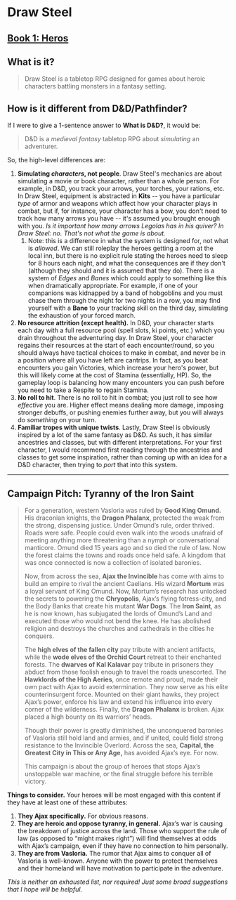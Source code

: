 # Draw Steel 

## [Book 1: Heros](https://1drv.ms/b/c/067cb0a1ce50c175/EV9F1dQwkidIpoHA2woUuJEB_QG1XpRm-6hJN5rJKEIbtA?e=942hcs)

## What is it?
> Draw Steel is a tabletop RPG designed for games about heroic characters battling monsters in a fantasy setting.

## **How is it different from D&D/Pathfinder?**
If I were to give a 1-sentence answer to **What is D&D?**, it would be:
> D&D is a *medieval fantasy* tabletop RPG about *simulating* an adventurer.

So, the high-level differences are:

1. **Simulating *characters*, not people**. Draw Steel's mechanics are about simulating a movie or book character, rather than a whole person. For example, in D&D, you track your arrows, your torches, your rations, etc. In Draw Steel, equipment is abstracted in **Kits** -- you have a particular *type* of armor and weapons which affect how your character plays in combat, but if, for instance, your character has a bow, you don't need to track how many arrows you have -- it's assumed you brought enough with you. *Is it important how many arrows Legolas has in his quiver? In Draw Steel: no. That's not what the game is about.*
   1. Note: this is a difference in what the system is designed for, not what is *allowed*. We can still roleplay the heroes getting a room at the local inn, but there is no explicit rule stating the heroes need to sleep for 8 hours each night, and what the consequences are if they don't (although they should and it is assumed that they do). There is a system of *Edges* and *Banes* which could apply to something like this when dramatically appropriate. For example, if one of your companions was kidnapped by a band of hobgoblins and you must chase them through the night for two nights in a row, you may find yourself with a **Bane** to your tracking skill on the third day, simulating the exhaustion of your forced march.
2. **No resource attrition (except health).** In D&D, your character starts each day with a full resource pool (spell slots, ki points, etc.) which you drain throughout the adventuring day. In Draw Steel, your character regains their resources at the start of each encounter/round, so you should always have tactical choices to make in combat, and never be in a position where all you have left are cantrips. In fact, as you beat encounters you gain Victories, which increase your hero's power, but this will likely come at the cost of Stamina (essentially, HP). So, the gameplay loop is balancing how many encounters you can push before you need to take a Respite to regain Stamina.
3. **No roll to hit**. There is no roll to hit in combat; you just roll to see how *effective* you are. Higher effect means dealing more damage, imposing stronger debuffs, or pushing enemies further away, but you will always do *something* on your turn.
4. **Familiar tropes with unique twists**. Lastly, Draw Steel is obviously inspired by a lot of the same fantasy as D&D. As such, it has similar ancestries and classes, but with different interpretations. For your first character, I would recommend first reading through the ancestries and classes to get some inspiration, rather than coming up with an idea for a D&D character, then trying to *port* that into this system.

---

## Campaign Pitch: Tyranny of the Iron Saint
> For a generation, western Vasloria was ruled by **Good King Omund.** His draconian knights, the **Dragon Phalanx**, protected the weak from the strong, dispensing justice. Under Omund’s rule, order thrived. Roads were safe. People could even walk into the woods unafraid of meeting anything more threatening than a nymph or conversational manticore. Omund died 15 years ago and so died the rule of law. Now the forest claims the towns and roads once held safe. A kingdom that was once connected is now a collection of isolated baronies.
> 
> Now, from across the sea, **Ajax the Invincible** has come with aims to build an empire to rival the ancient Caelians. His wizard **Mortum** was a loyal servant of King Omund. Now, Mortum’s research has unlocked the secrets to powering the **Chryopolis**, Ajax’s flying fotress-city, and the Body Banks that create his mutant **War Dogs**. The **Iron Saint**, as he is now known, has subjugated the lords of Omund’s Land and executed those who would not bend the knee. He has abolished religion and destroys the churches and cathedrals in the cities he conquers.
> 
> The **high elves of the fallen city** pay tribute with ancient artifacts, while the **wode elves of the Orchid Court** retreat to their enchanted forests. The **dwarves of Kal Kalavar** pay tribute in prisoners they abduct from those foolish enough to travel the roads unescorted. The **Hawklords of the High Aeries**, once remote and proud, made their own pact with Ajax to avoid extermination. They now serve as his elite counterinsurgent force. Mounted on their giant hawks, they project Ajax’s power, enforce his law and extend his influence into every corner of the wilderness. Finally, the **Dragon Phalanx** is broken. Ajax placed a high bounty on its warriors’ heads.
> 
> Though their power is greatly diminished, the unconquered baronies of Vasloria still hold land and armies, and if united, could field strong resistance to the Invincible Overlord. Across the sea, **Capital, the Greatest City in This or Any Age,** has avoided Ajax’s eye. For now.
> 
> This campaign is about the group of heroes that stops Ajax’s unstoppable war machine, or the final struggle before his terrible victory.

**Things to consider.** Your heroes will be most engaged with this content if they have at least one of these attributes:

1. **They Ajax specifically.** For obvious reasons.
2. **They are heroic and oppose tyranny, in general.** Ajax’s war is causing the breakdown of justice across the land. Those who support the rule of law (as opposed to “might makes right”) will find themselves at odds with Ajax’s campaign, even if they have no connection to him personally.
3. **They are from Vasloria.** The rumor that Ajax aims to conquer all of Vasloria is well-known. Anyone with the power to protect themselves and their homeland will have motivation to participate in the adventure.

*This is neither an exhausted list, nor required! Just some broad suggestions that I hope will be helpful.*
